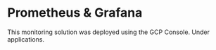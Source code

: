 # Prometheus & Grafana

This monitoring solution was deployed using the GCP Console. Under applications.

